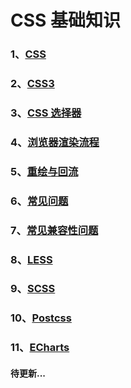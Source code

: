 # CSS 基础知识

### 1、[CSS](/CSS/CSS)

### 2、[CSS3](/CSS/CSS3)

### 3、[CSS 选择器](/CSS/CSS选择器)

### 4、[浏览器渲染流程](/CSS/浏览器渲染流程)

### 5、[重绘与回流](/CSS/重绘与回流)

### 6、[常见问题](/CSS/常见问题)

### 7、[常见兼容性问题](/CSS/常见兼容性问题)

### 8、[LESS](/CSS/LESS)

### 9、[SCSS](/CSS/SCSS)

### 10、[Postcss](/CSS/Postcss)

### 11、[ECharts](/CSS/ECharts)

#### 待更新...
